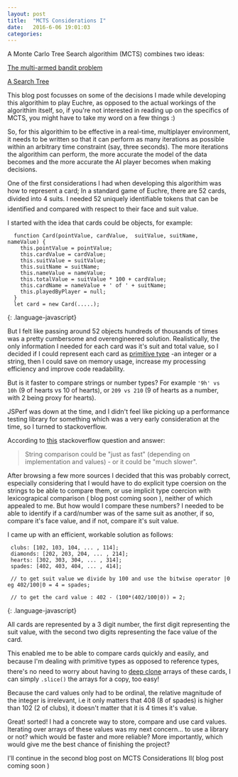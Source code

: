 ```yaml
---
layout: post
title:  "MCTS Considerations I"
date:   2016-6-06 19:01:03
categories: 
---
```


A Monte Carlo Tree Search algorithim  (MCTS) combines two ideas:

[The multi-armed bandit problem](https://en.wikipedia.org/wiki/Multi-armed_bandit)

[A Search Tree](https://en.wikipedia.org/wiki/Search_tree)

This blog post focusses on some of the decisions I made while developing this algorithim to play Euchre, as opposed to the actual workings of the algorithim itself, so, if you're not interested in reading up on the specifics of MCTS, you might have to take my word on a few things :)

So, for this algorithim to be effective in a real-time, multiplayer environment, it needs to be written so that it can perform as many iterations as possible within an arbitrary time constraint (say, three seconds). The more iterations the algorithim can perform, the more accurate the model of the data becomes and the more accurate the AI player becomes when making decisions.

One of the first considerations I had when developing this algorithim was how to represent a card; In a standard game of Euchre, there are 52 cards, divided into 4 suits. I needed 52 uniquely identifiable tokens that can be identified and compared with respect to their face and suit value.

I started with the idea that cards could be objects, for example:

~~~
  function Card(pointValue, cardValue,  suitValue, suitName, nameValue) {
    this.pointValue = pointValue;
    this.cardValue = cardValue;
    this.suitValue = suitValue;
    this.suitName = suitName;
    this.nameValue = nameValue;
    this.totalValue = suitValue * 100 + cardValue;
    this.cardName = nameValue + ' of ' + suitName;
    this.playedByPlayer = null;
  }
  let card = new Card(.....);
~~~
{: .language-javascript}

But I felt like passing around 52 objects hundreds of thousands of times was a pretty cumbersome and overengineered solution. Realistically, the only information I needed for each card was it's suit and total value, so I decided if I could represent each card as [primitive type](https://developer.mozilla.org/en-US/docs/Web/JavaScript/Data_structures#Primitive_values) -an integer or a string, then I could save on memory usage, increase my processing efficiency and improve code readability. 

But is it faster to compare strings or number types? For example `'9h' vs 10h` (9 of hearts vs 10 of hearts), or `209 vs 210` (9 of hearts as a number, with 2 being proxy for hearts).

JSPerf was down at the time, and I didn't feel like picking up a performance testing library for something which was a very early consideration at the time, so I turned to stackoverflow.

According to [this](http://stackoverflow.com/questions/23836825/is-javascript-string-comparison-just-as-fast-as-number-comparison) stackoverflow question and answer: 
>String comparison could be "just as fast" (depending on implementation and values) - or it could be "much slower".

After browsing a few more sources I decided that this was probably correct, especially considering that I would have to do explicit type coersion on the strings to be able to compare them, or use implicit type coercion with lexicograpical comparison ( blog post coming soon ), neither of which appealed to me. But how would I compare these numbers? I needed to be able to identify if a card/number was of the same suit as another, if so, compare it's face value, and if not, compare it's suit value.

I came up with an efficient, workable solution as follows:

~~~
 clubs: [102, 103, 104, ... , 114];
 diamonds: [202, 203, 204, ... , 214];
 hearts: [302, 303, 304, ... , 314];
 spades: [402, 403, 404, ... , 414];

 // to get suit value we divide by 100 and use the bitwise operator |0 eg 402/100|0 = 4 = spades;

 // to get the card value : 402 - (100*(402/100|0)) = 2;   
~~~
{: .language-javascript}

All cards are represented by a 3 digit number, the first digit representing the suit value, with the second two digits representing the face value of the card. 

This enabled me to be able to compare cards quickly and easily, and because I'm dealing with primitive types as opposed to reference types, there's no need to worry about having to [deep clone](http://stackoverflow.com/questions/13756482/create-copy-of-multi-dimensional-array-not-reference-javascript) arrays of these cards, I can simply `.slice()` the arrays for a copy, too easy!

Because the card values only had to be ordinal, the relative magnitude of the integer is irrelevant, i.e it only matters that 408 (8 of spades) is higher than 102 (2 of clubs), it doesn't matter that it is 4 times it's value.

Great! sorted! I had a concrete way to store, compare and use card values. Iterating over arrays of these values was my next concern... to use a library or not? which would be faster and more reliable? More importantly, which would give me the best chance of finishing the project?

I'll continue in the second blog post on MCTS Considerations II( blog post coming soon )